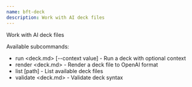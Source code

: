```yaml
---
name: bft-deck
description: Work with AI deck files
---
```


Work with AI deck files

Available subcommands:
- run <deck.md> [--context value] - Run a deck with optional context
- render <deck.md> - Render a deck file to OpenAI format  
- list [path] - List available deck files
- validate <deck.md> - Validate deck syntax
